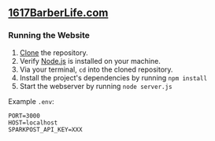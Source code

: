 ## [1617BarberLife.com](http://1617barberlife.com)

### Running the Website
1. [Clone](https://help.github.com/articles/cloning-a-repository/) the repository.
2. Verify [Node.js](https://nodejs.org/en/) is installed on your machine.
3. Via your terminal, `cd` into the cloned repository.
4. Install the project's dependencies by running `npm install`
5. Start the webserver by running `node server.js`

Example `.env`:
```
PORT=3000
HOST=localhost
SPARKPOST_API_KEY=XXX
```

